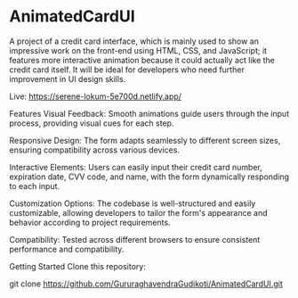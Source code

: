 # AnimatedCardUI
A project of a credit card interface, which is mainly used to show an impressive work on the front-end using HTML, CSS, and JavaScript; it features more interactive animation because it could actually act like the credit card itself. It will be ideal for developers who need further improvement in UI design skills.

Live: https://serene-lokum-5e700d.netlify.app/

Features
Visual Feedback: Smooth animations guide users through the input process, providing visual cues for each step.

Responsive Design: The form adapts seamlessly to different screen sizes, ensuring compatibility across various devices.

Interactive Elements: Users can easily input their credit card number, expiration date, CVV code, and name, with the form dynamically responding to each input.

Customization Options: The codebase is well-structured and easily customizable, allowing developers to tailor the form's appearance and behavior according to project requirements.

Compatibility: Tested across different browsers to ensure consistent performance and compatibility.

Getting Started
Clone this repository:

git clone https://github.com/GururaghavendraGudikoti/AnimatedCardUI.git
